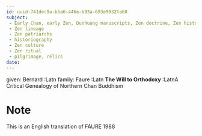 ```yaml
---
id: uuid-741dec9a-b5a6-446e-b93a-693e9932fa68
subject: 
 - Early Chan, early Zen, Dunhuang manuscripts, Zen doctrine, Zen history
 - Zen lineage
 - Zen patriarchs
 - historiography
 - Zen culture
 - Zen ritual
 - pilgrimage, relics
date: 
---
```


given: Bernard :Latn
family: Faure :Latn
**The Will to Orthodoxy** :LatnA Critical Genealogy of Northern Chan Buddhism
# Note
This is an English translation of FAURE 1988